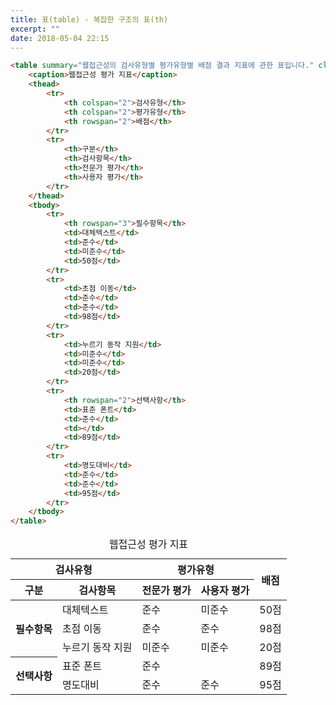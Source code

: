 ```yaml
---
title: 표(table) - 복잡한 구조의 표(th)
excerpt: ""
date: 2018-05-04 22:15
---
```


```html
<table summary="웹접근성의 검사유형별 평가유형별 배점 결과 지표에 관한 표입니다." class="table table-bordered border-dark">
	<caption>웹접근성 평가 지표</caption>
	<thead>
		<tr>
			<th colspan="2">검사유형</th>
			<th colspan="2">평가유형</th>
			<th rowspan="2">배점</th>
		</tr>
		<tr>
			<th>구분</th>
			<th>검사항목</th>
			<th>전문가 평가</th>
			<th>사용자 평가</th>
		</tr>
	</thead>
	<tbody>
		<tr>
			<th rowspan="3">필수항목</th>
			<td>대체텍스트</td>
			<td>준수</td>
			<td>미준수</td>
			<td>50점</td>
		</tr>
		<tr>
			<td>초점 이동</td>
			<td>준수</td>
			<td>준수</td>
			<td>98점</td>
		</tr>
		<tr>
			<td>누르기 동작 지원</td>
			<td>미준수</td>
			<td>미준수</td>
			<td>20점</td>
		</tr>
		<tr>
			<th rowspan="2">선택사항</th>
			<td>표준 폰트</td>
			<td>준수</td>
			<td></td>
			<td>89점</td>
		</tr>
		<tr>
			<td>명도대비</td>
			<td>준수</td>
			<td>준수</td>
			<td>95점</td>
		</tr>
	</tbody>
</table>
```

<table summary="웹접근성의 검사유형별 평가유형별 배점 결과 지표에 관한 표입니다." class="table table-bordered border-dark">
	<caption>웹접근성 평가 지표</caption>
	<thead>
		<tr>
			<th colspan="2">검사유형</th>
			<th colspan="2">평가유형</th>
			<th rowspan="2">배점</th>
		</tr>
		<tr>
			<th>구분</th>
			<th>검사항목</th>
			<th>전문가 평가</th>
			<th>사용자 평가</th>
		</tr>
	</thead>
	<tbody>
		<tr>
			<th rowspan="3">필수항목</th>
			<td>대체텍스트</td>
			<td>준수</td>
			<td>미준수</td>
			<td>50점</td>
		</tr>
		<tr>
			<td>초점 이동</td>
			<td>준수</td>
			<td>준수</td>
			<td>98점</td>
		</tr>
		<tr>
			<td>누르기 동작 지원</td>
			<td>미준수</td>
			<td>미준수</td>
			<td>20점</td>
		</tr>
		<tr>
			<th rowspan="2">선택사항</th>
			<td>표준 폰트</td>
			<td>준수</td>
			<td></td>
			<td>89점</td>
		</tr>
		<tr>
			<td>명도대비</td>
			<td>준수</td>
			<td>준수</td>
			<td>95점</td>
		</tr>
	</tbody>
</table>

